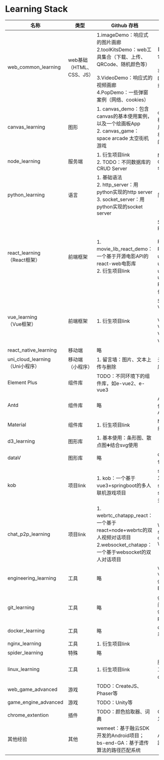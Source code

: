 # Learning Stack

| 名称                                  | 类型                      | Github 存档                                                  | 技术点与经验                                                 | Status                                                     |
| ------------------------------------- | ------------------------- | ------------------------------------------------------------ | ------------------------------------------------------------ | ---------------------------------------------------------- |
| web_common_learning                   | web基础 （HTML、CSS、JS） | 1.imageDemo：响应式的图片画廊<br />2.toolKitsDemo：web工具集合（下载、上传、QRCode、随机颜色等）<br /><br />3.VideoDemo：响应式的视频画廊<br />4.PopDemo：一些弹窗案例（网络、cookies） | **自定义样式库（待整合）**、响应式布局（flex、媒体查询）<br />事件处理：HTML DOM、DOM2、懒加载<br /> | ★★☆<br />[Details](web_common_learning/README.md)          |
| canvas_learning                       | 图形                      | 1. canvas_demo：包含canvas的基本使用案例，以及一个绘画板App<br />2. canvas_game：space arcade 太空街机游戏 | canvas工具类、碰撞检测、拖拽；<br />片头动画、资源加载机制、粒子特效、JS的面向对象开发 | ★★<br />[Details](canvas_learning/readme.md)               |
| node_learning                         | 服务端                    | 1. 衍生项目link<br />2. TODO：不同数据库的CRUD Server        | Node Web：Express<br />Cors<br />socket.io                   | ★☆<br />                                                   |
| python_learning                       | 语言                      | 1. 基础语法<br />2. http_server：用python实现的http server<br />3. socket_server：用python实现的socket server | 简易server搭建                                               | ★☆                                                         |
| react_learning<br />（React框架）     | 前端框架                  | 1. movie_lib_react_demo：一个基于开源电影API的react-web电影库<br />2. 衍生项目link | SPA：react-router<br />Redux<br /><br />React生命周期<br />React Hooks：useEffect、useState、useCallback、useContext<br />React组件（传子组件、传参） | ★★                                                         |
| vue_learning<br />（Vue框架）         | 前端框架                  | 1. 衍生项目link                                              | SPA：vue-router<br />Vuex<br /><br />Vue生命周期<br />Vue Hooks<br />Vue语法糖<br />Vue组件 | ★★                                                         |
| react_native_learning                 | 移动端                    | 略                                                           |                                                              | ★☆                                                         |
| uni_cloud_learning<br />（Uni小程序） | 移动端（小程序）          | 1. 留言墙：图片、文本上传与删除                              | 云函数使用、云数据库                                         | ★☆                                                         |
| Element Plus                          | 组件库                    | TODO：不同环境下的组件库，如e-vue2、e-vue3                   |                                                              | ★☆                                                         |
| Antd                                  | 组件库                    | 略                                                           | Antd for react：组件使用与二次开发<br />Antd Pro             | ★☆                                                         |
| Material                              | 组件库                    | 1. 衍生项目link                                              | Material for react：组件使用与二次开发                       | ★                                                          |
| d3_learning                           | 图形库                    | 1. 基本使用：条形图、散点图➕结合svg使用                      |                                                              | ★                                                          |
| dataV                                 | 图形库                    | 略                                                           | dataV for Vue：可视化图形使用                                | ★☆                                                         |
| kob                                   | 项目link                  | 1. kob：一个基于vue3+springboot的多人联机游戏项目            | springboot：web开发<br />springcloud：security权限、匹配服务、测评服务 | ★★☆<br />[Details](https://github.com/juemuel/Kob-of-Game) |
| chat_p2p_learning                     | 项目link                  | 1. webrtc_chatapp_react：一个基于react+node+webrtc的双人视频对话项目<br />2.websocket_chatapp：一个基于websocket的双人对话项目 | WebRTC：socket.io➕socket.io-client<br />WebSocket            | ★★☆                                                        |
| engineering_learning                  | 工具                      | 略                                                           | webpack<br />vite<br />gulp等<br />Eslint、Babel             | ★☆                                                         |
| git_learning                          | 工具                      | 略                                                           | git push、pull及常见问题<br />git actions + gh pages持续部署 | ★★☆<br />[Details](git_learning/readme.md)                 |
| docker_learning                       | 工具                      | 略                                                           | docker 镜像迁移、部署                                        | ★                                                          |
| nginx_learning                        | 工具                      | 1. 衍生项目link                                              |                                                              | ☆                                                          |
| spider_learning                       | 特殊                      | 略                                                           |                                                              | ☆                                                          |
| linux_learning                        | 工具                      | 1. 衍生项目link                                              | 脚本语言：shell<br />工具：vim、tmux、docker等               | ★★                                                         |
| web_game_advanced                     | 游戏                      | TODO：CreateJS、Phaser等                                     |                                                              | \                                                          |
| game_engine_advanced                  | 游戏                      | TODO：Unity等                                                |                                                              | \                                                          |
| chrome_extention                      | 插件                      | TODO：颜色拾取器、词典                                       | Chrome 简易插件开发                                          | ★☆                                                         |
| 其他经验                              | 其他                      | wemeet：基于融云SDK开发的Android项目；<br />bs-end-GA：基于遗传算法的路径匹配系统 | Android Java开发<br />路径匹配算法                           | ★☆                                                         |

